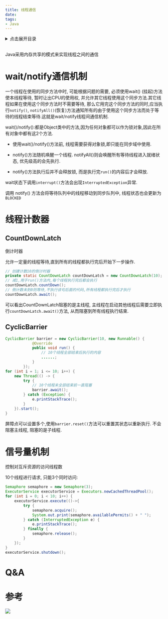 ```yaml
---
title: 线程通信
date:
tags:
- Java
---
```

<details>
<summary>点击展开目录</summary>
<!-- TOC -->

    - [](#)
- [wait/notify通信机制](#waitnotify通信机制)
- [线程计数器](#线程计数器)
    - [CountDownLatch](#countdownlatch)
    - [CyclicBarrier](#cyclicbarrier)
- [信号量机制](#信号量机制)
- [Q&A](#qa)
- [参考](#参考)

<!-- /TOC -->
</details>

## 

Java采用内存共享的模式来实现线程之间的通信

# wait/notify通信机制

一个线程在使用的同步方法中时, 可能根据问题的需要, 必须使用wait() (挂起)方法使本线程等待, 暂时让出CPU的使用权, 并允许其它线程使用这个同步方法.其它线程如果在使用这个同步方法时不需要等待, 那么它用完这个同步方法的同时,应当执行`notify()`, `notifyAll()`(恢复)方法通知所有的由于使用这个同步方法而处于等待的线程结束等待.这就是wait/notify线程间通信机制.

wait()/notify():都是Object类中的方法,因为任何对象都可以作为锁对象,因此在所有对象中都有这2个方法.

* 使用wait()/notify()方法前, 线程需要获得对象锁,即只能在同步域中使用.
* notify()方法随机唤醒一个线程. notifyAll()则会唤醒所有等待线程进入就绪状态, 优先级高的会先执行.

* notify()方法执行后并不会释放锁, 而是执行完`run()`的内容后才会释放.

wait状态下调用`interrupt()`方法会出现`InterruptedException`异常.

调用 notify() 方法会将等待队列中的线程移动到同步队列中, 线程状态也会更新为 `BLOCKED`

# 线程计数器

## CountDownLatch

倒计时器

允许一定量的线程等待,直到所有的线程都执行完后开始下一步操作.

```Java
// 创建计数10的倒计时器
private static CountDownLatch countDownLatch = new CountDownLatch(10);
// 减1,用于run()方法内,每个线程执行完后都会执行
countDownLatch.countDown();
// 倒计数未到0则等待,不执行该句后面的代码,所有线程都执行完后才执行
countDownLatch.await();
```

可以看出CountDownLatch阻塞的是主线程, 主线程在启动其他线程后需要立即执行`countDownLatch.await()`方法, 从而阻塞到所有线程执行结束.

## CyclicBarrier

```Java
CyclicBarrier barrier = new CyclicBarrier(10, new Runnable() {
            @Override
            public void run() {
                // 10个线程全部结束后执行的内容
                ......;
            }
        });
for (int i = 1; i <= 10; i++) {
    new Thread(() -> {
        try {
            // 10个线程未全部结束前一直阻塞
            barrier.await();
        } catch (Exception) {
            e.printStackTrace();
        }
    }).start();
}
```

屏障点可以设置多个,使用`barrier.reset()`方法可以重置其状态以重新执行.
不会阻塞主线程, 阻塞的是子线程.


# 信号量机制

控制对互斥资源的访问线程数

10个线程进行请求, 只能3个同时访问:

```Java
Semaphore semaphore = new Semaphore(3);
ExecutorService executorService = Executors.newCachedThreadPool();
for (int i = 0; i < 10; i++) {
    executorService.execute(()->{
        try {
            semaphore.acquire();
            System.out.print(semaphore.availablePermits() + " ");
        } catch (InterruptedException e) {
            e.printStackTrace();
        } finally {
            semaphore.release();
        }
    });
}
executorService.shutdown();
```

# Q&A


# 参考



[![](https://static.segmentfault.com/v-5b1df2a7/global/img/creativecommons-cc.svg)](https://creativecommons.org/licenses/by-nc-nd/4.0/)